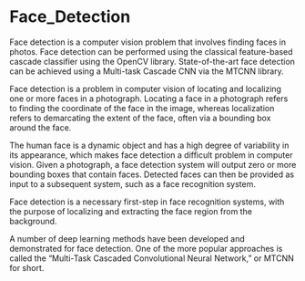 # Face_Detection
Face detection is a computer vision problem that involves finding faces in photos. Face detection can be performed using the classical feature-based cascade classifier using the OpenCV library. State-of-the-art face detection can be achieved using a Multi-task Cascade CNN via the MTCNN library.

Face detection is a problem in computer vision of locating and localizing one or more faces in a photograph. Locating a face in a photograph refers to finding the coordinate of the face in the image, whereas localization refers to demarcating the extent of the face, often via a bounding box around the face.
                           
The human face is a dynamic object and has a high degree of variability in its appearance, which makes face detection a difficult problem in computer vision. Given a photograph, a face detection system will output zero or more bounding boxes that contain faces. Detected faces can then be provided as input to a subsequent system, such as a face recognition system.

Face detection is a necessary first-step in face recognition systems, with the purpose of localizing and extracting the face region from the background.

A number of deep learning methods have been developed and demonstrated for face detection. One of the more popular approaches is called the “Multi-Task Cascaded Convolutional Neural Network,” or MTCNN for short.
